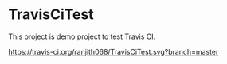 # TravisCiTest

This project is demo project to test Travis CI.

https://travis-ci.org/ranjith068/TravisCiTest.svg?branch=master
